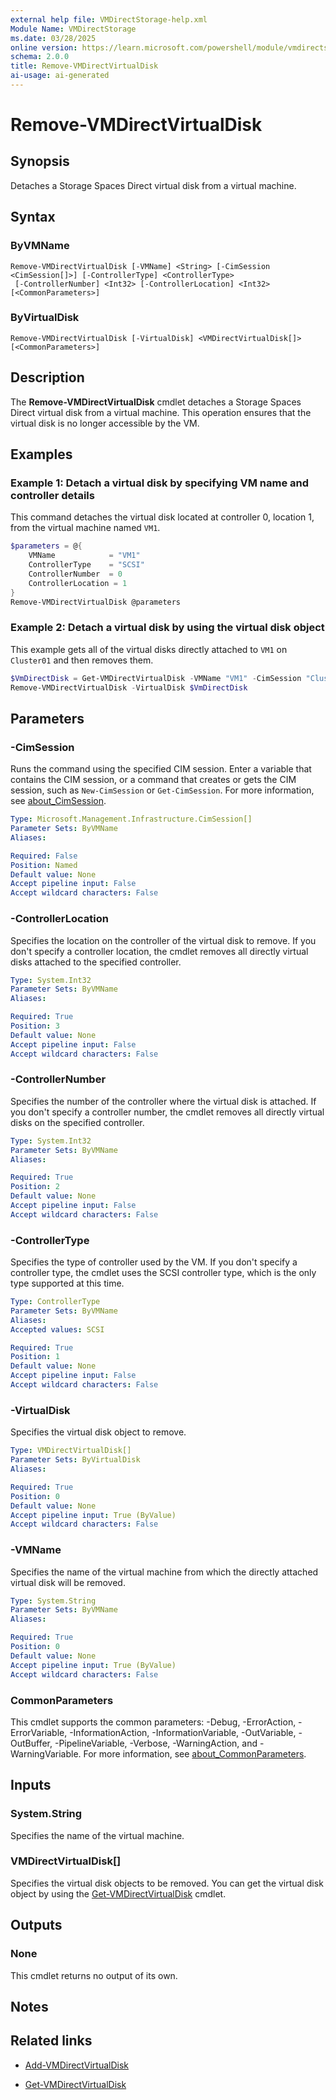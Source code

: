 ```yaml
---
external help file: VMDirectStorage-help.xml
Module Name: VMDirectStorage
ms.date: 03/28/2025
online version: https://learn.microsoft.com/powershell/module/vmdirectstorage/remove-vmdirectvirtualdisk?view=windowsserver2025-ps&wt.mc_id=ps-gethelp
schema: 2.0.0
title: Remove-VMDirectVirtualDisk
ai-usage: ai-generated
---
```


# Remove-VMDirectVirtualDisk

## Synopsis

Detaches a Storage Spaces Direct virtual disk from a virtual machine.

## Syntax

### ByVMName

```
Remove-VMDirectVirtualDisk [-VMName] <String> [-CimSession <CimSession[]>] [-ControllerType] <ControllerType>
 [-ControllerNumber] <Int32> [-ControllerLocation] <Int32> [<CommonParameters>]
```

### ByVirtualDisk

```
Remove-VMDirectVirtualDisk [-VirtualDisk] <VMDirectVirtualDisk[]> [<CommonParameters>]
```

## Description

The **Remove-VMDirectVirtualDisk** cmdlet detaches a Storage Spaces Direct virtual disk from a
virtual machine. This operation ensures that the virtual disk is no longer accessible by the VM.

## Examples

### Example 1: Detach a virtual disk by specifying VM name and controller details

This command detaches the virtual disk located at controller 0, location 1, from the virtual machine
named `VM1`.

```powershell
$parameters = @{
    VMName            = "VM1"
    ControllerType    = "SCSI"
    ControllerNumber  = 0
    ControllerLocation = 1
}
Remove-VMDirectVirtualDisk @parameters
```

### Example 2: Detach a virtual disk by using the virtual disk object

This example gets all of the virtual disks directly attached to `VM1` on `Cluster01` and then removes them.

```powershell
$VmDirectDisk = Get-VMDirectVirtualDisk -VMName "VM1" -CimSession "Cluster01"
Remove-VMDirectVirtualDisk -VirtualDisk $VmDirectDisk
```

## Parameters

### -CimSession

Runs the command using the specified CIM session. Enter a variable that contains the CIM session, or
a command that creates or gets the CIM session, such as `New-CimSession` or `Get-CimSession`. For
more information, see
[about_CimSession](/powershell/module/microsoft.powershell.core/about/about_cimsession).

```yaml
Type: Microsoft.Management.Infrastructure.CimSession[]
Parameter Sets: ByVMName
Aliases:

Required: False
Position: Named
Default value: None
Accept pipeline input: False
Accept wildcard characters: False
```

### -ControllerLocation

Specifies the location on the controller of the virtual disk to remove. If you don't specify a
controller location, the cmdlet removes all directly virtual disks attached to the specified
controller.

```yaml
Type: System.Int32
Parameter Sets: ByVMName
Aliases:

Required: True
Position: 3
Default value: None
Accept pipeline input: False
Accept wildcard characters: False
```

### -ControllerNumber

Specifies the number of the controller where the virtual disk is attached. If you don't specify a
controller number, the cmdlet removes all directly virtual disks on the specified controller.

```yaml
Type: System.Int32
Parameter Sets: ByVMName
Aliases:

Required: True
Position: 2
Default value: None
Accept pipeline input: False
Accept wildcard characters: False
```

### -ControllerType

Specifies the type of controller used by the VM. If you don't specify a controller type, the cmdlet
uses the SCSI controller type, which is the only type supported at this time.

```yaml
Type: ControllerType
Parameter Sets: ByVMName
Aliases:
Accepted values: SCSI

Required: True
Position: 1
Default value: None
Accept pipeline input: False
Accept wildcard characters: False
```

### -VirtualDisk

Specifies the virtual disk object to remove.

```yaml
Type: VMDirectVirtualDisk[]
Parameter Sets: ByVirtualDisk
Aliases:

Required: True
Position: 0
Default value: None
Accept pipeline input: True (ByValue)
Accept wildcard characters: False
```

### -VMName

Specifies the name of the virtual machine from which the directly attached virtual disk will be removed.

```yaml
Type: System.String
Parameter Sets: ByVMName
Aliases:

Required: True
Position: 0
Default value: None
Accept pipeline input: True (ByValue)
Accept wildcard characters: False
```

### CommonParameters

This cmdlet supports the common parameters: -Debug, -ErrorAction, -ErrorVariable,
-InformationAction, -InformationVariable, -OutVariable, -OutBuffer, -PipelineVariable, -Verbose,
-WarningAction, and -WarningVariable. For more information, see
[about_CommonParameters](http://go.microsoft.com/fwlink/?LinkID=113216).

## Inputs

### System.String

Specifies the name of the virtual machine.

### VMDirectVirtualDisk[]

Specifies the virtual disk objects to be removed. You can get the virtual disk object by using the
[Get-VMDirectVirtualDisk](Get-VMDirectVirtualDisk.md) cmdlet.

## Outputs

### None

This cmdlet returns no output of its own.

## Notes

## Related links

- [Add-VMDirectVirtualDisk](Add-VMDirectVirtualDisk.md)

- [Get-VMDirectVirtualDisk](Get-VMDirectVirtualDisk.md)
